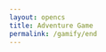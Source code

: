 ```yaml
---
layout: opencs
title: Adventure Game
permalink: /gamify/end
---
```


<div id="gameContainer">
    <div id="promptDropDown" class="promptDropDown" style="z-index: 9999"></div>
    <canvas id='gameCanvas'></canvas>
</div>

<script type="module">
    // Adnventure Game assets locations
    import Game from "{{site.baseurl}}/assets/js/adventureGame/Game.js";
    import GameLevelEnd from "{{site.baseurl}}/assets/js/adventureGame/GameLevelEnd.js";
    import GameLevelDesert from "{{site.baseurl}}/assets/js/adventureGame/GameLevelDesert.js";
    import { pythonURI, javaURI, fetchOptions } from '{{site.baseurl}}/assets/js/api/config.js';

    const gameLevelClasses = [GameLevelEnd];

    const instructionsStyle = `
        position: fixed;
        top: 50%;
        left: 50%;
        transform: translate(-50%, -50%);
        background: linear-gradient(135deg, black, purple);
        color: white;
        padding: 30px;
        border-radius: 15px;
        z-index: 1000;
        max-width: 600px;
        width: 90%;
        font-family: 'Press Start 2P', cursive;
        border: 3px solid purple;
        box-shadow: 0 0 20px rgba(128, 0, 128, 0.5);
    `;

    const instructionsHTML = `
        <h2 style="color: purple; margin-bottom: 15px; text-align: center;">Welcome to the END!!!!</h2>
        <div style="margin-bottom: 15px;">
            <h3 style="color: purple;">Controls:</h3>
            <p>• WASD - Move</p>
            <p>• WASD - Move (Steve)</p>
            <p>• IJKL - Move (Alex)</p>
            <p>• WASD - Move (Steve)</p>
            <p>• IJKL - Move (Alex)</p>
            <p>• E/U - Interact with NPCs</p>
            <p>• ESC - Exit mini-games/End the level (no pun intended)</p>
        </div>
        <div style="margin-bottom: 15px;">
            <h3 style="color: purple;">NPCs:</h3>
            <p>• Tux: ...</p>
        </div>
        <div style="text-align: center;">
            <button id="startGameBtn" style="
                background: purple;
                color: white;
                border: none;
                padding: 8px 16px;
                border-radius: 5px;
                cursor: pointer;
                font-family: 'Press Start 2P', cursive;
                font-size: 12px;
                transition: all 0.3s ease;
            ">Start Game</button>
        </div>
    `;
    // Create the content

    // Web Server Environment data
    const environment = {
        path:"{{site.baseurl}}",
        pythonURI: pythonURI,
        javaURI: javaURI,
        fetchOptions: fetchOptions,
        gameContainer: document.getElementById("gameContainer"),
        gameCanvas: document.getElementById("gameCanvas"),
        instructionsStyle: instructionsStyle,
        instructionsHTML: instructionsHTML,
        gameLevelClasses: gameLevelClasses

    }
    // Launch Adventure Game
    Game.main(environment);
</script>

